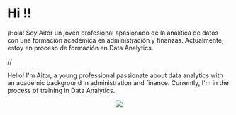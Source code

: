 # Hi !!






¡Hola! Soy Aitor un joven profesional apasionado de la analítica de datos con una formación académica en administración y finanzas. Actualmente, estoy en proceso de formación en Data Analytics.


//

Hello! I'm Aitor, a young professional passionate about data analytics with an academic background in administration and finance. Currently, I'm in the process of training in Data Analytics.

<p align="center">
  <img src="https://github.com/Aitorus/RRHH_DECISION_TREE/blob/main/Aitorus/Home.png" />
</p>
